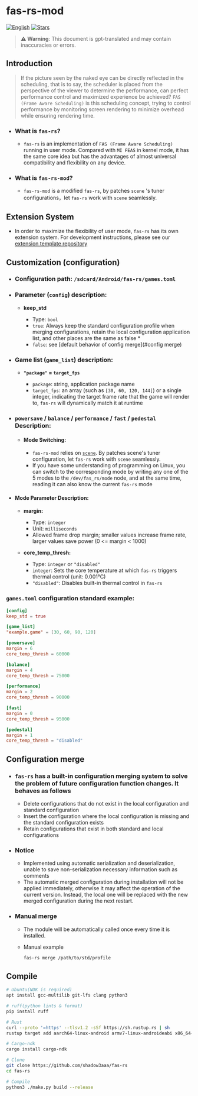 # **fas-rs-mod**

[![English][readme-cn-badge]][readme-cn-url]
[![Stars][stars-badge]][stars-url]

> **⚠ Warning**: This document is gpt-translated and may contain inaccuracies or errors.

[readme-cn-badge]: https://img.shields.io/badge/README-简体中文-blue.svg?style=for-the-badge&logo=readme
[readme-cn-url]: README.md
[stars-badge]: https://img.shields.io/github/stars/shadow3aaa/fas-rs?style=for-the-badge&logo=github
[stars-url]: https://github.com/shadow3aaa/fas-rs

## **Introduction**

> If the picture seen by the naked eye can be directly reflected in the scheduling, that is to say, the scheduler is placed from the perspective of the viewer to determine the performance, can perfect performance control and maximized experience be achieved? `FAS (Frame Aware Scheduling)` is this scheduling concept, trying to control performance by monitoring screen rendering to minimize overhead while ensuring rendering time.

- ### **What is `fas-rs`?**

  - `fas-rs` is an implementation of `FAS (Frame Aware Scheduling)` running in user mode. Compared with `MI FEAS` in kernel mode, it has the same core idea but has the advantages of almost universal compatibility and flexibility on any device.
 
- ### **What is `fas-rs-mod`?**
  - `fas-rs-mod` is a modified `fas-rs`, by patches `scene` 's tuner configurations，let `fas-rs` work with `scene` seamlessly.

## **Extension System**

- In order to maximize the flexibility of user mode, `fas-rs` has its own extension system. For development instructions, please see our [extension template repository](https://github.com/shadow3aaa/fas-rs-extension-module-template)

## **Customization (configuration)**

- ### **Configuration path: `/sdcard/Android/fas-rs/games.toml`**

- ### **Parameter (`config`) description:**

  - **keep_std**

    - Type: `bool`
    - `true`: Always keep the standard configuration profile when merging configurations, retain the local configuration application list, and other places are the same as false \*
    - `false`: see [default behavior of config merge](#config merge)

- ### **Game list (`game_list`) description:**

  - **`"package"` = `target_fps`**

    - `package`: string, application package name
    - `target_fps`: an array (such as `[30, 60, 120, 144]`) or a single integer, indicating the target frame rate that the game will render to, `fas-rs` will dynamically match it at runtime

- ### **`powersave` / `balance` / `performance` / `fast` / `pedestal` Description:**

  - #### **Mode Switching:**

    - `fas-rs-mod` relies on [`scene`](http://vtools.omarea.com). By patches scene's tuner configuration, let `fas-rs` work with `scene` seamlessly.
    - If you have some understanding of programming on Linux, you can switch to the corresponding mode by writing any one of the 5 modes to the `/dev/fas_rs/mode` node, and at the same time, reading it can also know the current `fas-rs` mode

- #### **Mode Parameter Description:**

    - **margin:**

      - Type: `integer`
      - Unit: `milliseconds`
      - Allowed frame drop margin; smaller values increase frame rate, larger values save power (0 <= margin < 1000)

    - **core_temp_thresh:**

      - Type: `integer` or `"disabled"`
      - `integer`: Sets the core temperature at which `fas-rs` triggers thermal control (unit: 0.001°C)
      - `"disabled"`: Disables built-in thermal control in `fas-rs`

### **`games.toml` configuration standard example:**

```toml
[config]
keep_std = true

[game_list]
"example.game" = [30, 60, 90, 120]

[powersave]
margin = 6
core_temp_thresh = 60000

[balance]
margin = 4
core_temp_thresh = 75000

[performance]
margin = 2
core_temp_thresh = 90000

[fast]
margin = 0
core_temp_thresh = 95000

[pedestal]
margin = 1
core_temp_thresh = "disabled"
```

## **Configuration merge**

- ### `fas-rs` has a built-in configuration merging system to solve the problem of future configuration function changes. It behaves as follows

  - Delete configurations that do not exist in the local configuration and standard configuration
  - Insert the configuration where the local configuration is missing and the standard configuration exists
  - Retain configurations that exist in both standard and local configurations

- ### Notice

  - Implemented using automatic serialization and deserialization, unable to save non-serialization necessary information such as comments
  - The automatic merged configuration during installation will not be applied immediately, otherwise it may affect the operation of the current version. Instead, the local one will be replaced with the new merged configuration during the next restart.

- ### Manual merge

  - The module will be automatically called once every time it is installed.
  - Manual example

    ```bash
    fas-rs merge /path/to/std/profile
    ```

## **Compile**

```bash
# Ubuntu(NDK is required)
apt install gcc-multilib git-lfs clang python3

# ruff(python lints & format)
pip install ruff

# Rust
curl --proto '=https' --tlsv1.2 -sSf https://sh.rustup.rs | sh
rustup target add aarch64-linux-android armv7-linux-androideabi x86_64-linux-android i686-linux-android

# Cargo-ndk
cargo install cargo-ndk

# Clone
git clone https://github.com/shadow3aaa/fas-rs
cd fas-rs

# Compile
python3 ./make.py build --release
```
